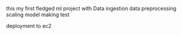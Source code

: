 this my first fledged ml project with
Data ingestion
data preprocessing
scaling
model making
test

deployment to ec2
  

